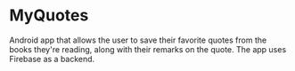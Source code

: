 # MyQuotes
Android app that allows the user to save their favorite quotes from the books they're reading, along with their remarks on the quote.
The app uses Firebase as a backend.
